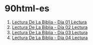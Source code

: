# 90html-es

1. [Lectura De La Biblia - Día 01 Lectura](https://seagwang1124.github.io/90html-es/D%C3%ADa%2001%20Lectura.html)
2. [Lectura De La Biblia - Día 02 Lectura](https://seagwang1124.github.io/90html-es/D%C3%ADa%2002%20Lectura.html)
3. [Lectura De La Biblia - Día 03 Lectura](https://seagwang1124.github.io/90html-es/D%C3%ADa%2003%20Lectura.html)
4. [Lectura De La Biblia - Día 04 Lectura](https://seagwang1124.github.io/90html-es/D%C3%ADa%2004%20Lectura.html)
